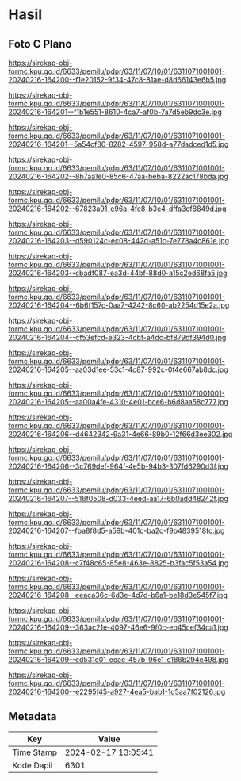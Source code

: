 # Hasil

## Foto C Plano

https://sirekap-obj-formc.kpu.go.id/6633/pemilu/pdpr/63/11/07/10/01/6311071001001-20240216-164200--f1e20152-9f34-47c8-81ae-d8d66143e6b5.jpg

https://sirekap-obj-formc.kpu.go.id/6633/pemilu/pdpr/63/11/07/10/01/6311071001001-20240216-164201--f1b1e551-8610-4ca7-af0b-7a7d5eb9dc3e.jpg

https://sirekap-obj-formc.kpu.go.id/6633/pemilu/pdpr/63/11/07/10/01/6311071001001-20240216-164201--5a54cf80-8282-4597-958d-a77dadced1d5.jpg

https://sirekap-obj-formc.kpu.go.id/6633/pemilu/pdpr/63/11/07/10/01/6311071001001-20240216-164202--8b7aa1e0-85c6-47aa-beba-8222ac178bda.jpg

https://sirekap-obj-formc.kpu.go.id/6633/pemilu/pdpr/63/11/07/10/01/6311071001001-20240216-164202--67823a91-e96a-4fe8-b3c4-dffa3cf8849d.jpg

https://sirekap-obj-formc.kpu.go.id/6633/pemilu/pdpr/63/11/07/10/01/6311071001001-20240216-164203--d590124c-ec08-442d-a51c-7e778a4c861e.jpg

https://sirekap-obj-formc.kpu.go.id/6633/pemilu/pdpr/63/11/07/10/01/6311071001001-20240216-164203--cbadf087-ea3d-44bf-88d0-a15c2ed68fa5.jpg

https://sirekap-obj-formc.kpu.go.id/6633/pemilu/pdpr/63/11/07/10/01/6311071001001-20240216-164204--6b6f157c-0aa7-4242-8c60-ab2254d15e2a.jpg

https://sirekap-obj-formc.kpu.go.id/6633/pemilu/pdpr/63/11/07/10/01/6311071001001-20240216-164204--cf53efcd-e323-4cbf-a4dc-bf879df394d0.jpg

https://sirekap-obj-formc.kpu.go.id/6633/pemilu/pdpr/63/11/07/10/01/6311071001001-20240216-164205--aa03d1ee-53c1-4c87-992c-0f4e667ab8dc.jpg

https://sirekap-obj-formc.kpu.go.id/6633/pemilu/pdpr/63/11/07/10/01/6311071001001-20240216-164205--aa00a4fe-4310-4e01-bce6-b6d8aa58c777.jpg

https://sirekap-obj-formc.kpu.go.id/6633/pemilu/pdpr/63/11/07/10/01/6311071001001-20240216-164206--d4642342-9a31-4e66-89b0-12f66d3ee302.jpg

https://sirekap-obj-formc.kpu.go.id/6633/pemilu/pdpr/63/11/07/10/01/6311071001001-20240216-164206--3c769def-964f-4e5b-94b3-307fd6290d3f.jpg

https://sirekap-obj-formc.kpu.go.id/6633/pemilu/pdpr/63/11/07/10/01/6311071001001-20240216-164207--516f0508-d033-4eed-aa17-6b0add48242f.jpg

https://sirekap-obj-formc.kpu.go.id/6633/pemilu/pdpr/63/11/07/10/01/6311071001001-20240216-164207--fba8f8d5-a59b-401c-ba2c-f9b4839518fc.jpg

https://sirekap-obj-formc.kpu.go.id/6633/pemilu/pdpr/63/11/07/10/01/6311071001001-20240216-164208--c7f48c65-85e8-463e-8825-b3fac5f53a54.jpg

https://sirekap-obj-formc.kpu.go.id/6633/pemilu/pdpr/63/11/07/10/01/6311071001001-20240216-164208--eeaca36c-6d3e-4d7d-b6a1-be18d3e545f7.jpg

https://sirekap-obj-formc.kpu.go.id/6633/pemilu/pdpr/63/11/07/10/01/6311071001001-20240216-164209--363ac21e-4097-46e6-9f0c-eb45cef34ca1.jpg

https://sirekap-obj-formc.kpu.go.id/6633/pemilu/pdpr/63/11/07/10/01/6311071001001-20240216-164209--cd531e01-eeae-457b-96e1-e186b294e498.jpg

https://sirekap-obj-formc.kpu.go.id/6633/pemilu/pdpr/63/11/07/10/01/6311071001001-20240216-164200--e2295f45-a927-4ea5-bab1-1d5aa7f02126.jpg


## Metadata

| Key        | Value               |
| ---------- | ------------------- |
| Time Stamp | 2024-02-17 13:05:41 |
| Kode Dapil | 6301                |



